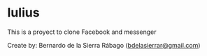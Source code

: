 # Iulius

This  is  a proyect to clone Facebook and messenger



Create by: Bernardo de la Sierra Rábago (bdelasierrar@gmail.com)
